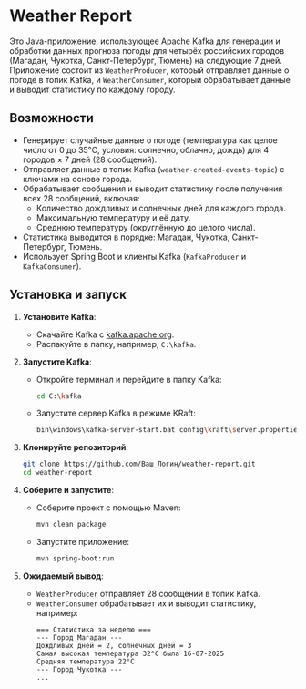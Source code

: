 # Weather Report

Это Java-приложение, использующее Apache Kafka для генерации и обработки данных прогноза погоды для четырёх российских городов (Магадан, Чукотка, Санкт-Петербург, Тюмень) на следующие 7 дней. Приложение состоит из `WeatherProducer`, который отправляет данные о погоде в топик Kafka, и `WeatherConsumer`, который обрабатывает данные и выводит статистику по каждому городу.

## Возможности
- Генерирует случайные данные о погоде (температура как целое число от 0 до 35°C, условия: солнечно, облачно, дождь) для 4 городов × 7 дней (28 сообщений).
- Отправляет данные в топик Kafka (`weather-created-events-topic`) с ключами на основе города.
- Обрабатывает сообщения и выводит статистику после получения всех 28 сообщений, включая:
  - Количество дождливых и солнечных дней для каждого города.
  - Максимальную температуру и её дату.
  - Среднюю температуру (округлённую до целого числа).
- Статистика выводится в порядке: Магадан, Чукотка, Санкт-Петербург, Тюмень.
- Использует Spring Boot и клиенты Kafka (`KafkaProducer` и `KafkaConsumer`).

## Установка и запуск
1. **Установите Kafka**:
   - Скачайте Kafka с [kafka.apache.org](https://kafka.apache.org/downloads).
   - Распакуйте в папку, например, `C:\kafka`.

2. **Запустите Kafka**:
   - Откройте терминал и перейдите в папку Kafka:
     ```bash
     cd C:\kafka
     ```
   - Запустите сервер Kafka в режиме KRaft:
     ```bash
     bin\windows\kafka-server-start.bat config\kraft\server.properties
     ```

3. **Клонируйте репозиторий**:
   ```bash
   git clone https://github.com/Ваш_Логин/weather-report.git
   cd weather-report
   ```

4. **Соберите и запустите**:
   - Соберите проект с помощью Maven:
     ```bash
     mvn clean package
     ```
   - Запустите приложение:
     ```bash
     mvn spring-boot:run
     ```

5. **Ожидаемый вывод**:
   - `WeatherProducer` отправляет 28 сообщений в топик Kafka.
   - `WeatherConsumer` обрабатывает их и выводит статистику, например:
     ```
     === Статистика за неделю ===
     --- Город Магадан ---
     Дождливых дней = 2, солнечных дней = 3
     Самая высокая температура 32°C была 16-07-2025
     Средняя температура 22°C
     --- Город Чукотка ---
     ...
     ```

